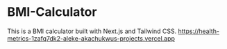 
# BMI-Calculator
This is a BMI calculator built with Next.js and Tailwind CSS.
https://health-metrics-1zafq7dk2-aleke-akachukwus-projects.vercel.app

